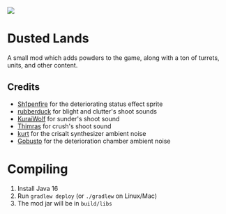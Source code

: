 ![](https://github.com/KayyAyeAre/Dusted-Lands/blob/main/assets/banner.png) 
# Dusted Lands
A small mod which adds powders to the game, along with a ton of turrets, units, and other content.
## Credits
- [Sh1penfire](https://github.com/Sh1penfire) for the deteriorating status effect sprite
- [rubberduck](https://opengameart.org/users/rubberduck) for blight and clutter's shoot sounds
- [KuraiWolf](https://opengameart.org/users/kuraiwolf) for sunder's shoot sound
- [Thimras](https://opengameart.org/users/thimras) for crush's shoot sound
- [kurt](https://opengameart.org/users/kurt) for the crisalt synthesizer ambient noise
- [Gobusto](https://opengameart.org/users/gobusto) for the deterioration chamber ambient noise
# Compiling
1. Install Java 16
2. Run `gradlew deploy` (or `./gradlew` on Linux/Mac) 
3. The mod jar will be in `build/libs`
